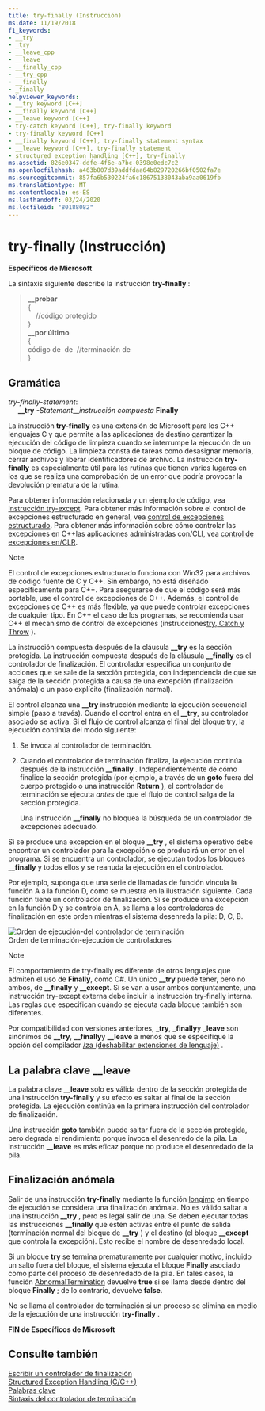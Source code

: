 ```yaml
---
title: try-finally (Instrucción)
ms.date: 11/19/2018
f1_keywords:
- __try
- _try
- __leave_cpp
- __leave
- __finally_cpp
- __try_cpp
- __finally
- _finally
helpviewer_keywords:
- __try keyword [C++]
- __finally keyword [C++]
- __leave keyword [C++]
- try-catch keyword [C++], try-finally keyword
- try-finally keyword [C++]
- __finally keyword [C++], try-finally statement syntax
- __leave keyword [C++], try-finally statement
- structured exception handling [C++], try-finally
ms.assetid: 826e0347-ddfe-4f6e-a7bc-0398e0edc7c2
ms.openlocfilehash: a463b807d39addfdaa64b829720266bf0502fa7e
ms.sourcegitcommit: 857fa6b530224fa6c18675138043aba9aa0619fb
ms.translationtype: MT
ms.contentlocale: es-ES
ms.lasthandoff: 03/24/2020
ms.locfileid: "80188082"
---
```

# <a name="try-finally-statement"></a>try-finally (Instrucción)

**Específicos de Microsoft**

La sintaxis siguiente describe la instrucción **try-finally** :

> **\_\_probar**<br/>
> {<br/>
> &nbsp;&nbsp;&nbsp;&nbsp;//código protegido<br/>
> }<br/>
> **\_\_por último**<br/>
> {<br/>
> código de &nbsp;de &nbsp;//terminación de &nbsp;&nbsp;<br/>
> }

## <a name="grammar"></a>Gramática

*try-finally-statement*:<br/>
&nbsp;&nbsp;&nbsp;&nbsp; **\_\_try** *-Statement*\_\_*instrucción compuesta* **Finally**

La instrucción **try-finally** es una extensión de Microsoft para los C++ lenguajes C y que permite a las aplicaciones de destino garantizar la ejecución del código de limpieza cuando se interrumpe la ejecución de un bloque de código. La limpieza consta de tareas como desasignar memoria, cerrar archivos y liberar identificadores de archivo. La instrucción **try-finally** es especialmente útil para las rutinas que tienen varios lugares en los que se realiza una comprobación de un error que podría provocar la devolución prematura de la rutina.

Para obtener información relacionada y un ejemplo de código, vea [instrucción try-except](../cpp/try-except-statement.md). Para obtener más información sobre el control de excepciones estructurado en general, vea [control de excepciones estructurado](../cpp/structured-exception-handling-c-cpp.md). Para obtener más información sobre cómo controlar las excepciones en C++las aplicaciones administradas con/CLI, vea [control de excepciones en/CLR](../extensions/exception-handling-cpp-component-extensions.md).

> [!NOTE]
> El control de excepciones estructurado funciona con Win32 para archivos de código fuente de C y C++. Sin embargo, no está diseñado específicamente para C++. Para asegurarse de que el código será más portable, use el control de excepciones de C++. Además, el control de excepciones de C++ es más flexible, ya que puede controlar excepciones de cualquier tipo. En C++ el caso de los programas, se recomienda usar C++ el mecanismo de control de excepciones (instrucciones[try, Catch y Throw](../cpp/try-throw-and-catch-statements-cpp.md) ).

La instrucción compuesta después de la cláusula **__try** es la sección protegida. La instrucción compuesta después de la cláusula **__finally** es el controlador de finalización. El controlador especifica un conjunto de acciones que se sale de la sección protegida, con independencia de que se salga de la sección protegida a causa de una excepción (finalización anómala) o un paso explícito (finalización normal).

El control alcanza una **__try** instrucción mediante la ejecución secuencial simple (paso a través). Cuando el control entra en el **__try**, su controlador asociado se activa. Si el flujo de control alcanza el final del bloque try, la ejecución continúa del modo siguiente:

1. Se invoca al controlador de terminación.

1. Cuando el controlador de terminación finaliza, la ejecución continúa después de la instrucción **__finally** . Independientemente de cómo finalice la sección protegida (por ejemplo, a través de un **goto** fuera del cuerpo protegido o una instrucción **Return** ), el controlador de terminación se ejecuta *antes* de que el flujo de control salga de la sección protegida.

   Una instrucción **__finally** no bloquea la búsqueda de un controlador de excepciones adecuado.

Si se produce una excepción en el bloque **__try** , el sistema operativo debe encontrar un controlador para la excepción o se producirá un error en el programa. Si se encuentra un controlador, se ejecutan todos los bloques **__finally** y todos ellos y se reanuda la ejecución en el controlador.

Por ejemplo, suponga que una serie de llamadas de función vincula la función A a la función D, como se muestra en la ilustración siguiente. Cada función tiene un controlador de finalización. Si se produce una excepción en la función D y se controla en A, se llama a los controladores de finalización en este orden mientras el sistema desenreda la pila: D, C, B.

![Orden de ejecución&#45;del controlador de terminación](../cpp/media/vc38cx1.gif "Orden de ejecución&#45;del controlador de terminación") <br/>
Orden de terminación-ejecución de controladores

> [!NOTE]
> El comportamiento de try-finally es diferente de otros lenguajes que admiten el uso de **Finally**, como C#.  Un único **__try** puede tener, pero no ambos, de **__finally** y **__except**.  Si se van a usar ambos conjuntamente, una instrucción try-except externa debe incluir la instrucción try-finally interna.  Las reglas que especifican cuándo se ejecuta cada bloque también son diferentes.

Por compatibilidad con versiones anteriores, **_try**, **_finally**y **_leave** son sinónimos de **__try**, **__finally**y **__leave** a menos que se especifique la opción del compilador [/za \(deshabilitar extensiones de lenguaje)](../build/reference/za-ze-disable-language-extensions.md) .

## <a name="the-__leave-keyword"></a>La palabra clave __leave

La palabra clave **__leave** solo es válida dentro de la sección protegida de una instrucción **try-finally** y su efecto es saltar al final de la sección protegida. La ejecución continúa en la primera instrucción del controlador de finalización.

Una instrucción **goto** también puede saltar fuera de la sección protegida, pero degrada el rendimiento porque invoca el desenredo de la pila. La instrucción **__leave** es más eficaz porque no produce el desenredado de la pila.

## <a name="abnormal-termination"></a>Finalización anómala

Salir de una instrucción **try-finally** mediante la función [longjmp](../c-runtime-library/reference/longjmp.md) en tiempo de ejecución se considera una finalización anómala. No es válido saltar a una instrucción **__try** , pero es legal salir de una. Se deben ejecutar todas las instrucciones **__finally** que estén activas entre el punto de salida (terminación normal del bloque de **__try** ) y el destino (el bloque **__except** que controla la excepción). Esto recibe el nombre de desenredado local.

Si un bloque **try** se termina prematuramente por cualquier motivo, incluido un salto fuera del bloque, el sistema ejecuta el bloque **Finally** asociado como parte del proceso de desenredado de la pila. En tales casos, la función [AbnormalTermination](/windows/win32/Debug/abnormaltermination) devuelve **true** si se llama desde dentro del bloque **Finally** ; de lo contrario, devuelve **false**.

No se llama al controlador de terminación si un proceso se elimina en medio de la ejecución de una instrucción **try-finally** .

**FIN de Específicos de Microsoft**

## <a name="see-also"></a>Consulte también

[Escribir un controlador de finalización](../cpp/writing-a-termination-handler.md)<br/>
[Structured Exception Handling (C/C++)](../cpp/structured-exception-handling-c-cpp.md)<br/>
[Palabras clave](../cpp/keywords-cpp.md)<br/>
[Sintaxis del controlador de terminación](/windows/win32/Debug/termination-handler-syntax)
